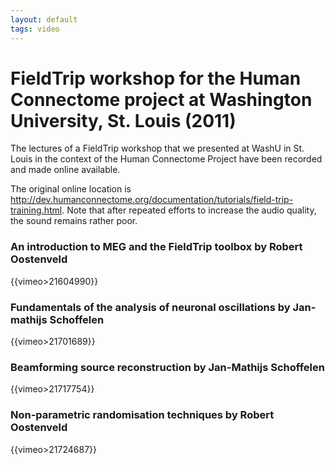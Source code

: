 ```yaml
---
layout: default
tags: video
---
```



# FieldTrip workshop for the Human Connectome project at Washington University, St. Louis (2011)

The lectures of a FieldTrip workshop that we presented at WashU in St. Louis in the context of the Human Connectome Project have been recorded and made online available. 

The original online location is http://dev.humanconnectome.org/documentation/tutorials/field-trip-training.html. Note that after repeated efforts to increase the audio quality, the sound remains rather poor.

### An introduction to MEG and the FieldTrip toolbox by Robert Oostenveld

{{vimeo>21604990}}

### Fundamentals of the analysis of neuronal oscillations by Jan-mathijs Schoffelen

{{vimeo>21701689}}

### Beamforming source reconstruction by Jan-Mathijs Schoffelen

{{vimeo>21717754}}

### Non-parametric randomisation techniques by Robert Oostenveld

{{vimeo>21724687}}

